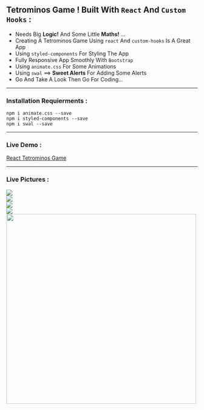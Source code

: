## Tetrominos Game ! Built With `React` And `Custom Hooks` :
 + Needs Big **Logic!** And Some Little **Maths!** ...
 + Creating A Tetrominos Game Using `react` And `custom-hooks` Is A Great App 
 + Using `styled-components` For Styling The App
 + Fully Responsive App Smoothly With `Bootstrap`
 + Using `animate.css` For Some Animations
 + Using `swal` ==> **Sweet Alerts** For Adding Some Alerts
 + Go And Take A Look Then Go For Coding...
 ---------------------------------------------------------------------------------------------------------------
 ### Installation Requierments :
 ```
 npm i animate.css --save 
 npm i styled-components --save 
 npm i swal --save 
 ``` 
  ---------------------------------------------------------------------------------------------------------------
 ### Live Demo : 
 [React Tetrominos Game](https://ob-react-tetris-game.onrender.com)
 
 ---------------------------------------------------------------------------------------------------------------
 ### Live Pictures :
 <div>
 <img src='https://user-images.githubusercontent.com/114960595/214347797-ed7fbaea-a559-4559-a304-8acf4b3ba1c6.png' />
 <br />
 <img src='https://user-images.githubusercontent.com/114960595/214348057-836877de-201f-41e9-9176-2a35489521d5.png' />
 <br />
 <img src='https://user-images.githubusercontent.com/114960595/214347994-715a2e6e-e368-4390-a5eb-47be0dd43cca.png' />
 <br />
 <img src='https://user-images.githubusercontent.com/114960595/214348311-1636af81-2937-45ca-92c7-d6ae90ff3c84.png' />
 <br />
 <img src='https://user-images.githubusercontent.com/114960595/214348279-8b1b876e-14e2-44fb-95b0-4d666fe7f367.png' height='500' />
 </div>

